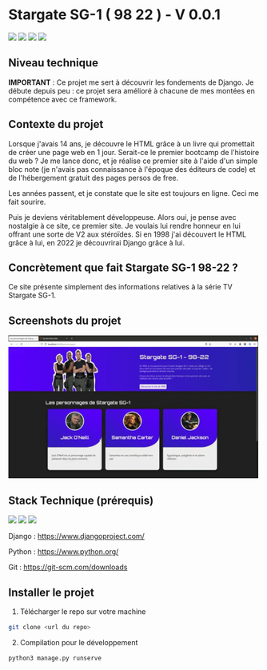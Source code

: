 # Stargate SG-1 ( 98 22 ) - V 0.0.1

![](https://img.shields.io/badge/-Django-05122A?style=for-the-badge&logo=Django) 
![](https://img.shields.io/badge/-Python-05122A?style=for-the-badge&logo=Python) 
![](https://img.shields.io/badge/-HTML-05122A?style=for-the-badge&logo=HTML5) 
![](https://img.shields.io/badge/-Javascript-05122A?style=for-the-badge&logo=Javascript) 

## Niveau technique

**IMPORTANT** : Ce projet me sert à découvrir les fondements de Django. Je débute depuis peu : ce projet sera amélioré à chacune de mes montées en compétence avec ce framework.

## Contexte du projet

Lorsque j'avais 14 ans, je découvre le HTML grâce à un livre qui promettait de créer une page web en 1 jour. Serait-ce le premier bootcamp de l'histoire du web ? Je me lance donc, et je réalise ce premier site à l'aide d'un simple bloc note (je n'avais pas connaissance à l'époque des éditeurs de code) et de l'hébergement gratuit des pages persos de free. 

Les années passent, et je constate que le site est toujours en ligne. Ceci me fait sourire.

Puis je deviens véritablement développeuse. Alors oui, je pense avec nostalgie à ce site, ce premier site. Je voulais lui rendre honneur en lui offrant une sorte de V2 aux stéroïdes. Si en 1998 j'ai découvert le HTML grâce à lui, en 2022 je découvrirai Django grâce à lui. 


## Concrètement que fait Stargate SG-1 98-22 ?

Ce site présente simplement des informations relatives à la série TV Stargate SG-1. 

## Screenshots du projet


<img src="./screenshot/sg1.gif" alt="demo site stargate sg1" width="500"/>


## Stack Technique (prérequis) 

![](https://img.shields.io/badge/-Django-05122A?style=for-the-badge&logo=Django) 
![](https://img.shields.io/badge/-Python-05122A?style=for-the-badge&logo=Python) 
![](https://img.shields.io/badge/-Git-05122A?style=for-the-badge&logo=Git)

Django : https://www.djangoproject.com/

Python : https://www.python.org/

Git : https://git-scm.com/downloads


## Installer le projet 


1. Télécharger le repo sur votre machine

```bash
git clone <url du repo>
```

2. Compilation pour le développement
```
python3 manage.py runserve
```

